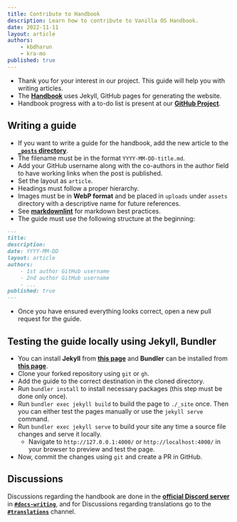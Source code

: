 ```yaml
---
title: Contribute to Handbook
description: Learn how to contribute to Vanilla OS Handbook.
date: 2022-11-11
layout: article
authors: 
    - kbdharun
    - kra-mo
published: true
---
```


- Thank you for your interest in our project. This guide will help you with writing articles.
- The [**Handbook**](https://github.com/Vanilla-OS/handbook) uses Jekyll, GitHub pages for generating the website.
- Handbook progress with a to-do list is present at our [**GitHub Project**](https://github.com/orgs/Vanilla-OS/projects/2).

## Writing a guide

- If you want to write a guide for the handbook, add the
new article to the [**`_posts` directory**](https://github.com/Vanilla-OS/handbook/tree/main/_posts).
- The filename must be in the format
`YYYY-MM-DD-title.md`.
- Add your GitHub username along with the co-authors in the
author field to have working links when the post is published.
- Set the layout as
`article`.
- Headings must follow a proper hierarchy.
- Images must be in **WebP format** and be placed in `uploads` under `assets` directory with a descriptive name for future references.
- See [**markdownlint**](https://github.com/DavidAnson/markdownlint) for markdown best practices.
- The guide must use the following structure at the beginning:

```md
---
title:
description:
date: YYYY-MM-DD
layout: article
authors: 
    - 1st author GitHub username
    - 2nd author GitHub username
    - ...
published: true
---
```
- Once you have ensured everything looks correct, open a new pull
request for the guide.

## Testing the guide locally using Jekyll, Bundler

- You can install **Jekyll** from [**this page**](https://jekyllrb.com/docs/installation/) and **Bundler** can be installed from [**this page**](https://bundler.io).
- Clone your forked repository using `git` or `gh`.
- Add the guide to the correct destination in the cloned directory.
- Run `bundler install` to install necessary packages (this step must be done only once).
- Run `bundler exec jekyll build` to build the page to `./_site` once. Then you can either test the pages manually or use the `jekyll serve` command.
- Run `bundler exec jekyll serve` to build your site any time a source file changes and serve it locally.
  - Navigate to `http://127.0.0.1:4000/` or `http://localhost:4000/` in your browser to preview and test the page.
- Now, commit the changes using `git` and create a PR in GitHub.

## Discussions

Discussions regarding the handbook are done in the [**official Discord server**](https://discord.gg/3cD2Q7Ht3S) in [**`#docs-writing`**](https://discord.com/channels/1023243680829681704/1035287786330263703), and for Discussions regarding translations go to the [**`#translations`**](https://discord.com/channels/1023243680829681704/1037028192583692358) channel.
